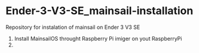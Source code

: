 # Ender-3-V3-SE_mainsail-installation
Repository for instalation of mainsail on Ender 3 V3 SE



1. Install MainsailOS throught Raspberry Pi imiger on yout RaspberryPi
2. 
